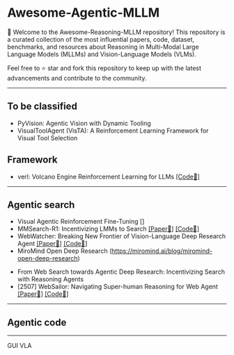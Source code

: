# Awesome-Agentic-MLLM

👏 Welcome to the Awesome-Reasoning-MLLM repository! This repository is a curated collection of the most influential papers, code, dataset, benchmarks, and resources about Reasoning in Multi-Modal Large Language Models (MLLMs) and Vision-Language Models (VLMs).

Feel free to ⭐ star and fork this repository to keep up with the latest advancements and contribute to the community.


---

## To be classified
* PyVision: Agentic Vision with Dynamic Tooling
* VisualToolAgent (VisTA): A Reinforcement Learning Framework for Visual Tool Selection

## Framework

* verl: Volcano Engine Reinforcement Learning for LLMs [[Code🔧]](https://github.com/volcengine/verl)

---

## Agentic search 

* Visual Agentic Reinforcement Fine-Tuning []
* MMSearch-R1: Incentivizing LMMs to Search [[Paper📑]](https://arxiv.org/abs/2506.20670) [[Code🔧]](https://github.com/EvolvingLMMs-Lab/multimodal-search-r1)
* WebWatcher: Breaking New Frontier of Vision-Language Deep Research Agent [[Paper📑]](https://arxiv.org/abs/2508.05748) [[Code🔧]](https://github.com/Alibaba-NLP/WebAgent)
* MiroMind Open Deep Research (https://miromind.ai/blog/miromind-open-deep-research)

<!-- text-->
* From Web Search towards Agentic Deep Research: Incentivizing Search with Reasoning Agents
* [2507] WebSailor: Navigating Super-human Reasoning for Web Agent [[Paper📑]](https://arxiv.org/abs/2508.05748) [[Code🔧]](https://github.com/Alibaba-NLP/WebAgent)
---

## Agentic code

---


GUI VLA




